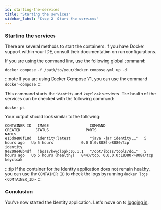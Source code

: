 ```yaml
---
id: starting-the-services
title: "Starting the services"
sidebar_label: "Step 2: Start the services"
---
```


### Starting the services

There are several methods to start the containers. If you have Docker support within your IDE, consult their documentation on run configurations.

If you are using the command line, use the following global command:

```shell
docker compose -f /path/to/your/docker-compose.yml up -d
```

:::note
If you are using Docker Compose V1, you can use the command `docker-compose`.
:::

This command starts the `identity` and `keycloak` services. The health of the services can be checked with the following command:

```shell
docker ps
```

Your output should look similar to the following:

```text
CONTAINER ID   IMAGE                   COMMAND                  CREATED       STATUS                 PORTS                               NAMES
e15d9e80f18d   identity:latest         "java -jar identity.…"   5 hours ago   Up 5 hours             0.0.0.0:8080->8080/tcp              identity
9e209e46b4df   jboss/keycloak:16.1.1   "/opt/jboss/tools/do…"   5 hours ago   Up 5 hours (healthy)   8443/tcp, 0.0.0.0:18080->8080/tcp   keycloak
```

:::tip
If the container for the Identity application does not remain healthy, you can use the `CONTAINER ID` to check the logs by running `docker logs <COMTAINER_ID>`.
:::

### Conclusion

You've now started the Identity application. Let's move on to [logging in](../logging-in).
